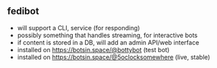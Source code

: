 fedibot
-

- will support a CLI, service (for responding)
- possibly something that handles streaming, for interactive bots
- if content is stored in a DB, will add an admin API/web interface
- installed on https://botsin.space/@bottybot (test bot)
- installed on https://botsin.space/@5oclocksomewhere (live, stable)